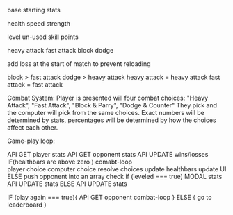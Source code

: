 base starting stats

health
speed
strength

level
un-used skill points


heavy attack
fast attack
block
dodge

add loss at the start of match to prevent reloading

block > fast attack
dodge > heavy attack
heavy attack = heavy attack
fast attack = fast attack

Combat System:
Player is presented will four combat choices: "Heavy Attack", "Fast Attack", "Block & Parry", "Dodge & Counter"
They pick and the computer will pick from the same choices.
Exact numbers will be determined by stats, percentages will be determined by how the choices affect each other.

Game-play loop:

API GET player stats
API GET opponent stats
API UPDATE wins/losses
IF(healthbars are above zero ) comabt-loop   
    player choice
    computer choice
    resolve choices
    update healthbars
    update UI
ELSE
    push opponent into an array
    check if (leveled === true)
        MODAL stats
        API UPDATE stats 
    ELSE
        API UPDATE stats

IF (play again === true){
    API GET opponent
    combat-loop
} ELSE {
    go to leaderboard
}





